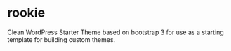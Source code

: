 rookie
======

Clean WordPress Starter Theme based on bootstrap 3 for use as a starting template for building custom themes. 
